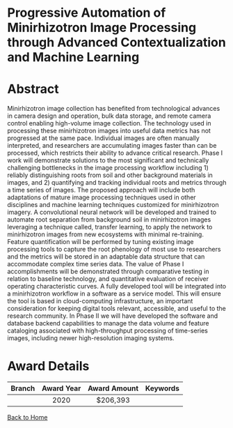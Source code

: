 
Progressive Automation of Minirhizotron Image Processing through Advanced Contextualization and Machine Learning
================================================================================================================

# Abstract


Minirhizotron image collection has benefited from technological advances in camera design and operation, bulk data storage, and remote camera control enabling high-volume image collection. The technology used in processing these minirhizotron images into useful data metrics has not progressed at the same pace. Individual images are often manually interpreted, and researchers are accumulating images faster than can be processed, which restricts their ability to advance critical research. Phase I work will demonstrate solutions to the most significant and technically challenging bottlenecks in the image processing workflow including 1) reliably distinguishing roots from soil and other background materials in images, and 2) quantifying and tracking individual roots and metrics through a time series of images. The proposed approach will include both adaptations of mature image processing techniques used in other disciplines and machine learning techniques customized for minirhizotron imagery. A convolutional neural network will be developed and trained to automate root separation from background soil in minirhizotron images leveraging a technique called, transfer learning, to apply the network to minirhizotron images from new ecosystems with minimal re-training. Feature quantification will be performed by tuning existing image processing tools to capture the root phenology of most use to researchers and the metrics will be stored in an adaptable data structure that can accommodate complex time series data. The value of Phase I accomplishments will be demonstrated through comparative testing in relation to baseline technology, and quantitative evaluation of receiver operating characteristic curves. A fully developed tool will be integrated into a minirhizotron workflow in a software as a service model. This will ensure the tool is based in cloud-computing infrastructure, an important consideration for keeping digital tools relevant, accessible, and useful to the research community. In Phase II we will have developed the software and database backend capabilities to manage the data volume and feature cataloging associated with high-throughput processing of time-series images, including newer high-resolution imaging systems.  

# Award Details

|Branch|Award Year|Award Amount|Keywords|
| :---: | :---: | :---: | :---: |
||2020|$206,393||
  
  


[Back to Home](https://github.com/chrischow/dod_sbir_awards/CC/#801)